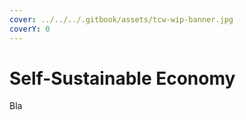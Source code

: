 ```yaml
---
cover: ../../../.gitbook/assets/tcw-wip-banner.jpg
coverY: 0
---
```


# Self-Sustainable Economy

Bla
